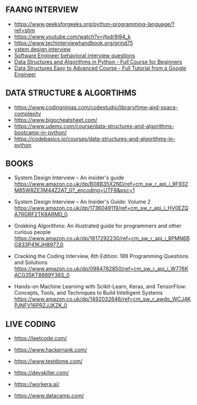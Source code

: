 
## FAANG INTERVIEW

- https://www.geeksforgeeks.org/python-programming-language/?ref=shm
- https://www.youtube.com/watch?v=jfpdr9j94_k
- https://www.techinterviewhandbook.org/grind75
- [ystem design interview](https://github.com/donnemartin/system-design-primer)
- [Software Engineer behavioral interview questions](https://www.techinterviewhandbook.org/behavioral-interview-questions)
- [Data Structures and Algorithms in Python - Full Course for Beginners](https://www.youtube.com/watch?v=pkYVOmU3MgA)
- [Data Structures Easy to Advanced Course - Full Tutorial from a Google Engineer](https://www.youtube.com/watch?v=RBSGKlAvoiM)

## DATA STRUCTURE & ALGORTIHMS

- https://www.codingninjas.com/codestudio/library/time-and-space-complexity
- https://www.bigocheatsheet.com/
- https://www.udemy.com/course/data-structures-and-algorithms-bootcamp-in-python/
- https://codebasics.io/courses/data-structures-and-algorithms-in-python

## BOOKS

- System Design Interview – An insider's guide
https://www.amazon.co.uk/dp/B08B35X2ND/ref=cm_sw_r_api_i_9F932M85W8ZE3M44Z2AT_0?_encoding=UTF8&psc=1 

- System Design Interview – An Insider's Guide: Volume 2
https://www.amazon.co.uk/dp/1736049119/ref=cm_sw_r_api_i_HV0EZQA7RGRF2TK8ARM0_0. 

- Grokking Algorithms: An illustrated guide for programmers and other curious people
https://www.amazon.co.uk/dp/1617292230/ref=cm_sw_r_api_i_8PMN6BG833P41KJH8977_0

- Cracking the Coding Interview, 6th Edition: 189 Programming Questions and Solutions
https://www.amazon.co.uk/dp/0984782850/ref=cm_sw_r_api_i_W776KACG35KT8669Y36S_0

- Hands-on Machine Learning with Scikit-Learn, Keras, and TensorFlow: Concepts, Tools, and Techniques to Build Intelligent Systems
https://www.amazon.co.uk/dp/1492032646/ref=cm_sw_r_awdo_WCJ4KPJNFV16PRZJJKZK_0

## LIVE CODING

- https://leetcode.com/

- https://www.hackerrank.com/

- https://www.testdome.com/

- https://devskiller.com/

- https://workera.ai/

- https://www.datacamp.com/


